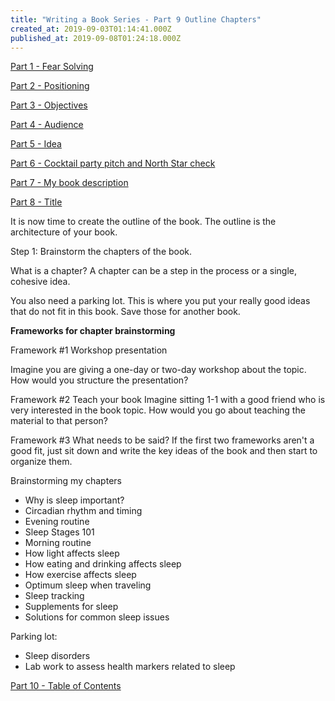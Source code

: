 ```yaml
---
title: "Writing a Book Series - Part 9 Outline Chapters"
created_at: 2019-09-03T01:14:41.000Z
published_at: 2019-09-08T01:24:18.000Z
---
```

[Part 1 - Fear Solving](https://200wordsaday.com/words/writing-a-book-series-part-1-fear-solving-250585d54a5c030449)

[Part 2 - Positioning](https://200wordsaday.com/words/writing-a-book-series-part-2-positioning-252075d572d4072995)

[Part 3 - Objectives](https://200wordsaday.com/words/writing-a-book-series-part-3-objectives-252435d5815c1ec746)

[Part 4 - Audience](https://200wordsaday.com/words/writing-a-book-series-part-4-audience-252455d5820351c1c9)

[Part 5 - Idea](https://200wordsaday.com/words/writing-a-book-series-part-5-idea-253075d595ac8784fa)

[Part 6 - Cocktail party pitch and North Star check](https://200wordsaday.com/words/writing-a-book-series-part-6-cocktail-party-pitch-and-north-star-check-257285d6164f5bcb3c)

[Part 7 - My book description](https://200wordsaday.com/words/writing-a-book-series-part-7-my-book-description-257305d6165a240a16)

[Part 8 - Title](https://200wordsaday.com/words/writing-a-book-series-part-8-title-262795d6c205758ee9)

It is now time to create the outline of the book. The outline is the architecture of your book.

Step 1: Brainstorm the chapters of the book. 

What is a chapter? A chapter can be a step in the process or a single, cohesive idea.

You also need a parking lot. This is where you put your really good ideas that do not fit in this book. Save those for another book.

**Frameworks for chapter brainstorming**

Framework #1 Workshop presentation

Imagine you are giving a one-day or two-day workshop about the topic. How would you structure the presentation? 

Framework #2 Teach your book Imagine sitting 1-1 with a good friend who is very interested in the book topic. How would you go about teaching the material to that person?

Framework #3 What needs to be said? If the first two frameworks aren't a good fit, just sit down and write the key ideas of the book and then start to organize them.

Brainstorming my chapters

*   Why is sleep important?
*   Circadian rhythm and timing
*   Evening routine
*   Sleep Stages 101
*   Morning routine
*   How light affects sleep
*   How eating and drinking affects sleep
*   How exercise affects sleep
*   Optimum sleep when traveling
*   Sleep tracking
*   Supplements for sleep
*   Solutions for common sleep issues

Parking lot: 

*   Sleep disorders
*   Lab work to assess health markers related to sleep

[Part 10 - Table of Contents](https://200wordsaday.com/words/writing-a-book-series-part-10-table-of-contents-263635d6d777454970)
